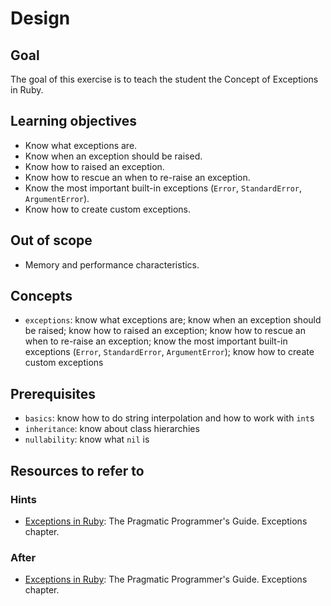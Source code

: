 # Design

## Goal

The goal of this exercise is to teach the student the Concept of Exceptions in Ruby.

## Learning objectives

- Know what exceptions are.
- Know when an exception should be raised.
- Know how to raised an exception.
- Know how to rescue an when to re-raise an exception.
- Know the most important built-in exceptions (`Error`, `StandardError`, `ArgumentError`).
- Know how to create custom exceptions.

## Out of scope

- Memory and performance characteristics.

## Concepts

- `exceptions`: know what exceptions are; know when an exception should be raised; know how to raised an exception; know how to rescue an when to re-raise an exception; know the most important built-in exceptions (`Error`, `StandardError`, `ArgumentError`); know how to create custom exceptions

## Prerequisites

- `basics`: know how to do string interpolation and how to work with `int`s
- `inheritance`: know about class hierarchies
- `nullability`: know what `nil` is

## Resources to refer to

### Hints

- [Exceptions in Ruby][exceptions]: The Pragmatic Programmer's Guide. Exceptions chapter.

### After

- [Exceptions in Ruby][exceptions]: The Pragmatic Programmer's Guide. Exceptions chapter.

[exceptions]: https://ruby-doc.com/docs/ProgrammingRuby/html/tut_exceptions.html
